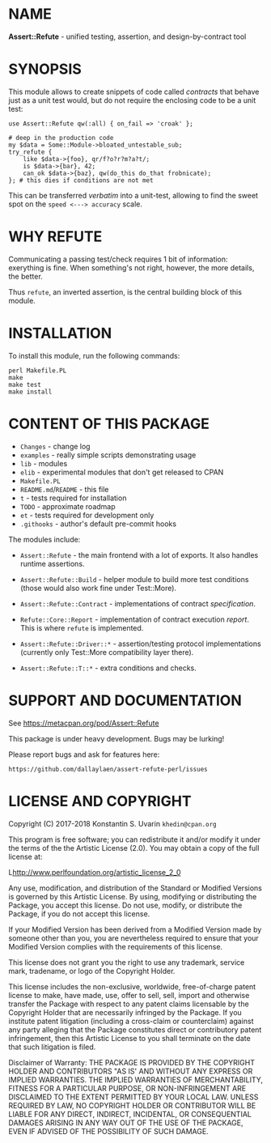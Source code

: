 # NAME

**Assert::Refute** - unified testing, assertion, and design-by-contract tool

# SYNOPSIS

This module allows to create snippets of code called *contracts*
that behave just as a unit test would,
but do not require the enclosing code to be a unit test:

    use Assert::Refute qw(:all) { on_fail => 'croak' };

    # deep in the production code
    my $data = Some::Module->bloated_untestable_sub;
    try_refute {
        like $data->{foo}, qr/f?o?r?m?a?t/;
        is $data->{bar}, 42;
        can_ok $data->{baz}, qw(do_this do_that frobnicate);
    }; # this dies if conditions are not met

This can be transferred *verbatim* into a unit-test,
allowing to find the sweet spot on the `speed <---> accuracy` scale.

# WHY REFUTE

Communicating a passing test/check requires 1 bit of information:
exerything is fine.
When something's not right, however, the more details, the better.

Thus `refute`, an inverted assertion, is the central building block
of this module.

# INSTALLATION

To install this module, run the following commands:

	perl Makefile.PL
	make
	make test
	make install

# CONTENT OF THIS PACKAGE

* `Changes` - change log
* `examples` - really simple scripts demonstrating usage
* `lib` - modules
* `elib` - experimental modules that don't get released to CPAN
* `Makefile.PL`
* `README.md`/`README` - this file
* `t` - tests required for installation
* `TODO` - approximate roadmap
* `et` - tests required for development only
* `.githooks` - author's default pre-commit hooks

The modules include:

* `Assert::Refute` - the main frontend with a lot of exports.
It also handles runtime assertions.

* `Assert::Refute::Build` - helper module to build more test conditions
(those would also work fine under Test::More).

* `Assert::Refute::Contract` - implementations of contract *specification*.

* `Refute::Core::Report` - implementation of contract execution *report*.
This is where `refute` is implemented.

* `Assert::Refute::Driver::*` - assertion/testing protocol implementations
(currently only Test::More compatibility layer there).

* `Assert::Refute::T::*` - extra conditions and checks.

# SUPPORT AND DOCUMENTATION

See https://metacpan.org/pod/Assert::Refute

This package is under heavy development.
Bugs may be lurking!

Please report bugs and ask for features here:

    https://github.com/dallaylaen/assert-refute-perl/issues

# LICENSE AND COPYRIGHT

Copyright (C) 2017-2018 Konstantin S. Uvarin `khedin@cpan.org`

This program is free software; you can redistribute it and/or modify it
under the terms of the the Artistic License (2.0). You may obtain a
copy of the full license at:

L<http://www.perlfoundation.org/artistic_license_2_0>

Any use, modification, and distribution of the Standard or Modified
Versions is governed by this Artistic License. By using, modifying or
distributing the Package, you accept this license. Do not use, modify,
or distribute the Package, if you do not accept this license.

If your Modified Version has been derived from a Modified Version made
by someone other than you, you are nevertheless required to ensure that
your Modified Version complies with the requirements of this license.

This license does not grant you the right to use any trademark, service
mark, tradename, or logo of the Copyright Holder.

This license includes the non-exclusive, worldwide, free-of-charge
patent license to make, have made, use, offer to sell, sell, import and
otherwise transfer the Package with respect to any patent claims
licensable by the Copyright Holder that are necessarily infringed by the
Package. If you institute patent litigation (including a cross-claim or
counterclaim) against any party alleging that the Package constitutes
direct or contributory patent infringement, then this Artistic License
to you shall terminate on the date that such litigation is filed.

Disclaimer of Warranty: THE PACKAGE IS PROVIDED BY THE COPYRIGHT HOLDER
AND CONTRIBUTORS "AS IS' AND WITHOUT ANY EXPRESS OR IMPLIED WARRANTIES.
THE IMPLIED WARRANTIES OF MERCHANTABILITY, FITNESS FOR A PARTICULAR
PURPOSE, OR NON-INFRINGEMENT ARE DISCLAIMED TO THE EXTENT PERMITTED BY
YOUR LOCAL LAW. UNLESS REQUIRED BY LAW, NO COPYRIGHT HOLDER OR
CONTRIBUTOR WILL BE LIABLE FOR ANY DIRECT, INDIRECT, INCIDENTAL, OR
CONSEQUENTIAL DAMAGES ARISING IN ANY WAY OUT OF THE USE OF THE PACKAGE,
EVEN IF ADVISED OF THE POSSIBILITY OF SUCH DAMAGE.


